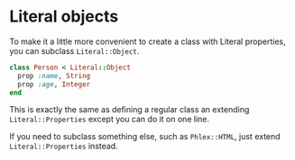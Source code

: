 
# Literal objects

To make it a little more convenient to create a class with Literal properties, you can subclass `Literal::Object`.

```ruby
class Person < Literal::Object
  prop :name, String
  prop :age, Integer
end
```

This is exactly the same as defining a regular class an extending `Literal::Properties` except you can do it on one line.

If you need to subclass something else, such as `Phlex::HTML`, just extend `Literal::Properties` instead.
